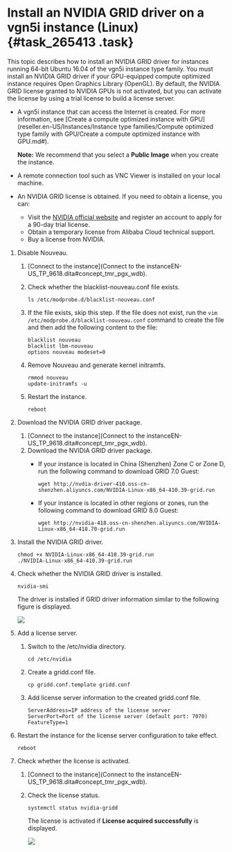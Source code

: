 # Install an NVIDIA GRID driver on a vgn5i instance \(Linux\) {#task_265413 .task}

This topic describes how to install an NVIDIA GRID driver for instances running 64-bit Ubuntu 16.04 of the vgn5i instance type family. You must install an NVIDIA GRID driver if your GPU-equipped compute optimized instance requires Open Graphics Library \(OpenGL\). By default, the NVIDIA GRID license granted to NVIDIA GPUs is not activated, but you can activate the license by using a trial license to build a license server.

-   A vgn5i instance that can access the Internet is created. For more information, see [Create a compute optimized instance with GPU](reseller.en-US/Instances/Instance type families/Compute optimized type family with GPU/Create a compute optimized instance with GPU.md#).

    **Note:** We recommend that you select a **Public Image** when you create the instance.

-   A remote connection tool such as VNC Viewer is installed on your local machine.
-   An NVIDIA GRID license is obtained. If you need to obtain a license, you can:
    -   Visit the [NVIDIA official website](https://www.nvidia.com/object/nvidia-enterprise-account.html) and register an account to apply for a 90-day trial license.
    -   Obtain a temporary license from Alibaba Cloud technical support.
    -   Buy a license from NVIDIA.

1.  Disable Nouveau. 
    1.  [Connect to the instance](Connect to the instanceEN-US_TP_9618.dita#concept_tmr_pgx_wdb).
    2.  Check whether the blacklist-nouveau.conf file exists. 

        ``` {#codeblock_7zf_4ev_kc1}
        ls /etc/modprobe.d/blacklist-nouveau.conf
        ```

    3.  If the file exists, skip this step. If the file does not exist, run the `vim /etc/modprobe.d/blacklist-nouveau.conf` command to create the file and then add the following content to the file: 

        ``` {#codeblock_g6f_j4z_pvs}
        blacklist nouveau
        blacklist lbm-nouveau
        options nouveau modeset=0
        ```

    4.  Remove Nouveau and generate kernel initramfs. 

        ``` {#codeblock_ld4_m8t_tic}
        rmmod nouveau
        update-initramfs -u
        ```

    5.  Restart the instance. 

        ``` {#codeblock_e9q_zsd_esn}
        reboot
        ```

2.  Download the NVIDIA GRID driver package. 
    1.  [Connect to the instance](Connect to the instanceEN-US_TP_9618.dita#concept_tmr_pgx_wdb).
    2.  Download the NVIDIA GRID driver package. 
        -   If your instance is located in China \(Shenzhen\) Zone C or Zone D, run the following command to download GRID 7.0 Guest:

            ``` {#codeblock_174_jwp_hm0}
            wget http://nvdia-driver-410.oss-cn-shenzhen.aliyuncs.com/NVIDIA-Linux-x86_64-410.39-grid.run
            ```

        -   If your instance is located in other regions or zones, run the following command to download GRID 8.0 Guest:

            ``` {#codeblock_j73_ryt_kza}
            wget http://nvidia-418.oss-cn-shenzhen.aliyuncs.com/NVIDIA-Linux-x86_64-418.70-grid.run
            ```

3.  Install the NVIDIA GRID driver. 

    ``` {#codeblock_q5p_a0t_2yt}
    chmod +x NVIDIA-Linux-x86_64-410.39-grid.run
    ./NVIDIA-Linux-x86_64-410.39-grid.run
    ```

4.  Check whether the NVIDIA GRID driver is installed. 

    ``` {#codeblock_14q_dqo_bhf}
    nvidia-smi
    ```

    The driver is installed if GRID driver information similar to the following figure is displayed.

    ![](images/47400_en-US.png)

5.  Add a license server. 
    1.  Switch to the /etc/nvidia directory. 

        ``` {#codeblock_n3j_934_bd0}
        cd /etc/nvidia
        ```

    2.  Create a gridd.conf file. 

        ``` {#codeblock_hov_9c8_fpw}
        cp gridd.conf.template gridd.conf
        ```

    3.  Add license server information to the created gridd.conf file. 

        ``` {#codeblock_5bd_ljr_qtw}
        ServerAddress=IP address of the license server
        ServerPort=Port of the license server (default port: 7070)
        FeatureType=1
        ```

6.  Restart the instance for the license server configuration to take effect. 

    ``` {#codeblock_akc_eql_1tw}
    reboot
    ```

7.  Check whether the license is activated. 
    1.  [Connect to the instance](Connect to the instanceEN-US_TP_9618.dita#concept_tmr_pgx_wdb).
    2.  Check the license status. 

        ``` {#codeblock_yie_9gq_qll}
        systemctl status nvidia-gridd
        ```

        The license is activated if **License acquired successfully** is displayed.

        ![](images/47964_en-US.png)


